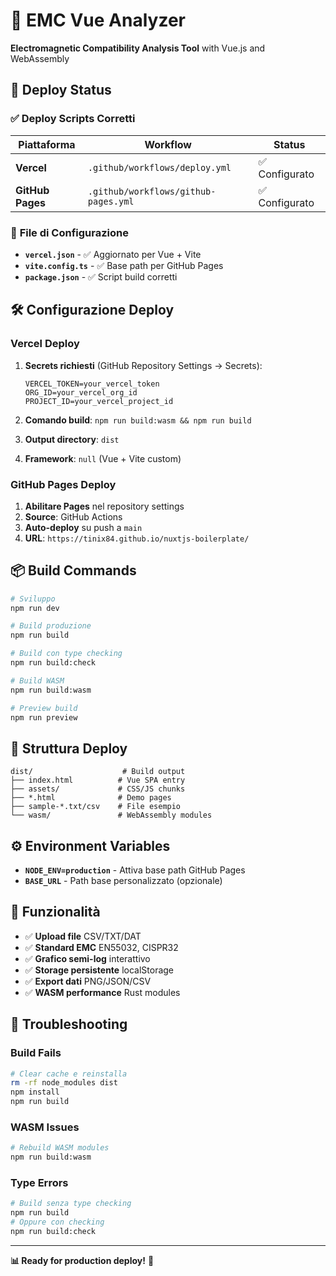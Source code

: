 # 🔬 EMC Vue Analyzer

**Electromagnetic Compatibility Analysis Tool** with Vue.js and WebAssembly

## 🚀 Deploy Status

### ✅ **Deploy Scripts Corretti**

| Piattaforma | Workflow | Status |
|-------------|----------|--------|
| **Vercel** | `.github/workflows/deploy.yml` | ✅ Configurato |
| **GitHub Pages** | `.github/workflows/github-pages.yml` | ✅ Configurato |

### 📁 **File di Configurazione**

- **`vercel.json`** - ✅ Aggiornato per Vue + Vite
- **`vite.config.ts`** - ✅ Base path per GitHub Pages
- **`package.json`** - ✅ Script build corretti

## 🛠️ **Configurazione Deploy**

### **Vercel Deploy**

1. **Secrets richiesti** (GitHub Repository Settings → Secrets):
   ```
   VERCEL_TOKEN=your_vercel_token
   ORG_ID=your_vercel_org_id  
   PROJECT_ID=your_vercel_project_id
   ```

2. **Comando build**: `npm run build:wasm && npm run build`
3. **Output directory**: `dist`
4. **Framework**: `null` (Vue + Vite custom)

### **GitHub Pages Deploy**

1. **Abilitare Pages** nel repository settings
2. **Source**: GitHub Actions
3. **Auto-deploy** su push a `main`
4. **URL**: `https://tinix84.github.io/nuxtjs-boilerplate/`

## 📦 **Build Commands**

```bash
# Sviluppo
npm run dev

# Build produzione
npm run build

# Build con type checking
npm run build:check

# Build WASM
npm run build:wasm

# Preview build
npm run preview
```

## 🔧 **Struttura Deploy**

```
dist/                    # Build output
├── index.html          # Vue SPA entry
├── assets/             # CSS/JS chunks
├── *.html              # Demo pages
├── sample-*.txt/csv    # File esempio
└── wasm/               # WebAssembly modules
```

## ⚙️ **Environment Variables**

- **`NODE_ENV=production`** - Attiva base path GitHub Pages
- **`BASE_URL`** - Path base personalizzato (opzionale)

## 🎯 **Funzionalità**

- ✅ **Upload file** CSV/TXT/DAT
- ✅ **Standard EMC** EN55032, CISPR32
- ✅ **Grafico semi-log** interattivo
- ✅ **Storage persistente** localStorage
- ✅ **Export dati** PNG/JSON/CSV
- ✅ **WASM performance** Rust modules

## 🐛 **Troubleshooting**

### Build Fails
```bash
# Clear cache e reinstalla
rm -rf node_modules dist
npm install
npm run build
```

### WASM Issues
```bash
# Rebuild WASM modules
npm run build:wasm
```

### Type Errors
```bash
# Build senza type checking
npm run build
# Oppure con checking
npm run build:check
```

---

**📊 Ready for production deploy!** 🚀
